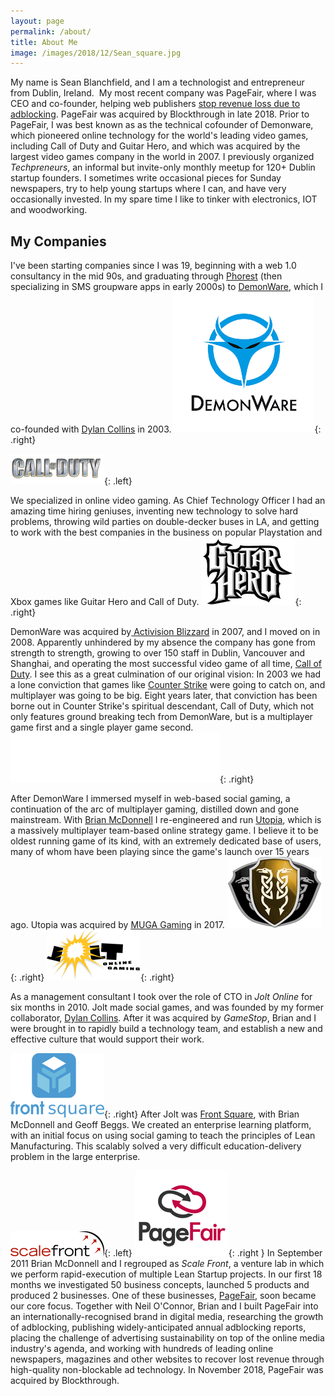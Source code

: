 ```yaml
---
layout: page
permalink: /about/
title: About Me
image: /images/2018/12/Sean_square.jpg
---
```



My name is Sean Blanchfield, and I am a technologist and entrepreneur from Dublin, Ireland.  My most recent company was PageFair, where I was CEO and co-founder, helping web publishers [stop revenue loss due to adblocking](https://pagefair.com). PageFair was acquired by Blockthrough in late 2018. Prior to PageFair, I was best known as as the technical cofounder of Demonware, which pioneered online technology for the world's leading video games, including Call of Duty and Guitar Hero, and which was acquired by the largest video games company in the world in 2007. I previously organized *Techpreneurs*, an informal but invite-only monthly meetup for 120+ Dublin startup founders. I sometimes write occasional pieces for Sunday newspapers, try to help young startups where I can, and have very occasionally invested. In my spare time I like to tinker with electronics, IOT and woodworking.

## My Companies

I've been starting companies since I was 19, beginning with a web 1.0 consultancy in the mid 90s, and graduating through [Phorest](http://phorest.com) (then specializing in SMS groupware apps in early 2000s) to [DemonWare](http://www.demonware.net), which I co-founded with [Dylan Collins](http://dylancollins.com) in 2003.
![Demonware logo](/images/2009/02/Demonware_logo.png){: .right}


![Call of Duty Logo](/images/2009/02/call_of_duty_logo.png){: .left}

We specialized in online video gaming. As Chief Technology Officer I had an amazing time hiring geniuses, inventing new technology to solve hard problems, throwing wild parties on double-decker buses in LA, and getting to work with the best companies in the business on popular Playstation and Xbox games like Guitar Hero and Call of Duty.
![Guitarhero](/images/2009/02/Guitarhero.png){: .right}

DemonWare was acquired by[ Activision Blizzard](http://www.activision.com) in 2007, and I moved on in 2008. Apparently unhindered by my absence the company has gone from strength to strength, growing to over 150 staff in Dublin, Vancouver and Shanghai, and operating the most successful video game of all time, [Call of Duty](http://www.callofduty.com/). I see this as a great culmination of our original vision: In 2003 we had a lone conviction that games like [Counter Strike](http://blog.counter-strike.net/) were going to catch on, and multiplayer was going to be big. Eight years later, that conviction has been borne out in Counter Strike's spiritual descendant, Call of Duty, which not only features ground breaking tech from DemonWare, but is a multiplayer game first and a single player game second.
![Activision logo](/images/2009/02/Activision_logo.png){: .right}



After DemonWare I immersed myself in web-based social gaming, a continuation of the arc of multiplayer gaming, distilled down and gone mainstream. With [Brian McDonnell](https://twitter.com/mcdonnellb) I re-engineered and run [Utopia](http://utopia-game.com), which is a massively multiplayer team-based online strategy game. I believe it to be oldest running game of its kind, with an extremely dedicated base of users, many of whom have been playing since the game's launch over 15 years ago. Utopia was acquired by [MUGA Gaming](http://www.mugagamingllc.com/) in 2017.
![utopia logo](/images/2009/02/utopia-logo.png){: .right}
![Jolt Online logo](/images/2009/02/joltonline.png){: .right}

As a management consultant I took over the role of CTO in _Jolt Online_ for six months in 2010. Jolt made social games, and was founded by my former collaborator, [Dylan Collins](http://founderware.co). After it was acquired by _GameStop_, Brian and I were brought in to rapidly build a technology team, and establish a new and effective culture that would support their work.

![Front Square logo](/images/2009/02/Front-Square-logo.png){: .right}
After Jolt was [Front Square](http://frontsquare.com), with Brian McDonnell and Geoff Beggs. We created an enterprise learning platform, with an initial focus on using social gaming to teach the principles of Lean Manufacturing. This scalably solved a very difficult education-delivery problem in the large enterprise.

![scalefront logo](/images/2009/02/scalefront-logo.png){: .left}
![pagefair logo](/images/2009/02/pagefair-logo.png){: .right }
In September 2011 Brian McDonnell and I regrouped as *Scale Front*, a venture lab in which we perform rapid-execution of multiple Lean Startup projects. In our first 18 months we investigated 50 business concepts, launched 5 products and produced 2 businesses. One of these businesses, [PageFair](http://pagefair.com), soon became our core focus. Together with Neil O'Connor, Brian and I built PageFair into an internationally-recognised brand in digital media, researching the growth of adblocking, publishing widely-anticipated annual adblocking reports, placing the challenge of advertising sustainability on top of the online media industry's agenda, and working with hundreds of leading online newspapers, magazines and other websites to recover lost revenue through high-quality non-blockable ad technology. In November 2018, PageFair was acquired by Blockthrough.
